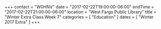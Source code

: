 +++
contact = "W0HNV"
date = "2017-02-22T19:00:00-06:00"
endTime = "2017-02-22T21:00:00-06:00"
location = "West Fargo Public Library"
title = "Winter Extra Class Week 7"
categories = [ "Education" ]
dates = [ "Winter 2017 Extra" ]
+++

